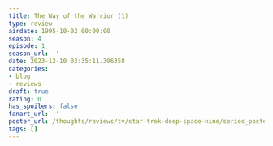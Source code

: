```yaml
---
title: The Way of the Warrior (1)
type: review
airdate: 1995-10-02 00:00:00
season: 4
episode: 1
season_url: ''
date: 2023-12-10 03:35:11.306358
categories:
- blog
- reviews
draft: true
rating: 0
has_spoilers: false
fanart_url: ''
poster_url: /thoughts/reviews/tv/star-trek-deep-space-nine/series_poster.jpg
tags: []
---
```


